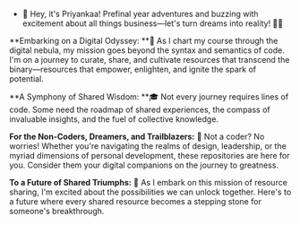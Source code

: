 - 👋 Hey, it's Priyankaa! Prefinal year adventures and buzzing with excitement about all things business—let's turn dreams into reality! 🌱🚀

**Embarking on a Digital Odyssey: **🚀
As I chart my course through the digital nebula, my mission goes beyond the syntax and semantics of code. I'm on a journey to curate, share, and cultivate resources that transcend the binary—resources that empower, enlighten, and ignite the spark of potential.

**A Symphony of Shared Wisdom: **🎓
Not every journey requires lines of code. Some need the roadmap of shared experiences, the compass of invaluable insights, and the fuel of collective knowledge.

**For the Non-Coders, Dreamers, and Trailblazers:** 🌈
Not a coder? No worries! Whether you're navigating the realms of design, leadership, or the myriad dimensions of personal development, these repositories are here for you. Consider them your digital companions on the journey to greatness.

**To a Future of Shared Triumphs:** 🚀
As I embark on this mission of resource sharing, I'm excited about the possibilities we can unlock together. Here's to a future where every shared resource becomes a stepping stone for someone's breakthrough.


   
<!---
p21211/p21211 is a ✨ special ✨ repository because its `README.md` (this file) appears on your GitHub profile.
You can click the Preview link to take a look at your changes.
--->
